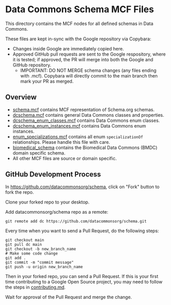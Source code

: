 # Data Commons Schema MCF Files

This directory contains the MCF nodes for all defined schemas in Data Commons.

These files are kept in-sync with the Google repository via Copybara:

-   Changes inside Google are immediately copied here.
-   Approved GitHub pull requests are sent to the Google respository, where it
    is tested; if approved, the PR will merge into both the Google and GitHub
    repository.
    -   IMPORTANT: DO NOT MERGE schema changes (any files ending with .mcf).
        Copybara will directly commit to the main branch then mark your PR as
        merged.

## Overview

- [schema.mcf](schema.mcf) contains MCF representation of Schema.org schemas.
- [dcschema.mcf](dcschema.mcf) contains general Data Commons classes and properties.
- [dcschema_enum_classes.mcf](dcschema_enum_classes.mcf) contains Data Commons enum classes.
- [dcschema_enum_instances.mcf](dcschema_enum_instances.mcf) contains Data Commons enum instances.
- [enum_specializations.mcf](enum_specializations.mcf) contains all enum `specializationOf`
  relationships.
  Please handle this file with care.
- [biomedical_schema](biomedical_schema) contains the Biomedical Data Commons (BMDC) domain
  specific schema.
- All other MCF files are source or domain specific.

## GitHub Development Process

In https://github.com/datacommonsorg/schema, click on "Fork" button to fork the
repo.

Clone your forked repo to your desktop.

Add datacommonsorg/schema repo as a remote:

```shell
git remote add dc https://github.com/datacommonsorg/schema.git
```

Every time when you want to send a Pull Request, do the following steps:

```shell
git checkout main
git pull dc main
git checkout -b new_branch_name
# Make some code change
git add .
git commit -m "commit message"
git push -u origin new_branch_name
```

Then in your forked repo, you can send a Pull Request. If this is your first
time contributing to a Google Open Source project, you may need to follow the
steps in [contributing.md](contributing.md).

Wait for approval of the Pull Request and merge the change.
